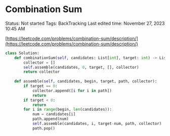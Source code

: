 # Combination Sum

Status: Not started
Tags: BackTracking
Last edited time: November 27, 2023 10:45 AM

[https://leetcode.com/problems/combination-sum/description/](https://leetcode.com/problems/combination-sum/description/)

```python
class Solution:
    def combinationSum(self, candidates: List[int], target: int) -> List[List[int]]:
        collector = []
        self.assemble(candidates, 0, target, [], collector)
        return collector
    
    def assemble(self, candidates, begin, target, path, collector):
        if target == 0:
            collector.append([i for i in path])
            return
        if target < 0:
            return
        for i in range(begin, len(candidates)):
            num = candidates[i]
            path.append(num)
            self.assemble(candidates, i, target-num, path, collector)
            path.pop()
```